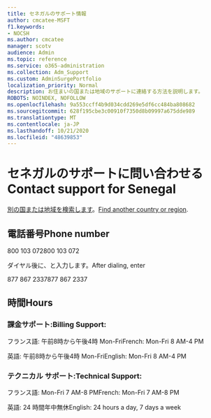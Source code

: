 ```yaml
---
title: セネガルのサポート情報
author: cmcatee-MSFT
f1.keywords:
- NOCSH
ms.author: cmcatee
manager: scotv
audience: Admin
ms.topic: reference
ms.service: o365-administration
ms.collection: Adm_Support
ms.custom: AdminSurgePortfolio
localization_priority: Normal
description: お住まいの国または地域のサポートに連絡する方法を説明します。
ROBOTS: NOINDEX, NOFOLLOW
ms.openlocfilehash: 9a553ccff4b9d034cdd269e5df6cc484ba808682
ms.sourcegitcommit: 628f195cbe3c00910f7350d8b09997a675dde989
ms.translationtype: MT
ms.contentlocale: ja-JP
ms.lasthandoff: 10/21/2020
ms.locfileid: "48639853"
---
```

# <a name="contact-support-for-senegal"></a><span data-ttu-id="bb3d3-103">セネガルのサポートに問い合わせる</span><span class="sxs-lookup"><span data-stu-id="bb3d3-103">Contact support for Senegal</span></span>

<span data-ttu-id="bb3d3-104">[別の国または地域を検索します](../contact-support-for-business-products.md)。</span><span class="sxs-lookup"><span data-stu-id="bb3d3-104">[Find another country or region](../contact-support-for-business-products.md).</span></span>

## <a name="phone-number"></a><span data-ttu-id="bb3d3-105">電話番号</span><span class="sxs-lookup"><span data-stu-id="bb3d3-105">Phone number</span></span>
<span data-ttu-id="bb3d3-106">800 103 072</span><span class="sxs-lookup"><span data-stu-id="bb3d3-106">800 103 072</span></span>

<span data-ttu-id="bb3d3-107">ダイヤル後に、と入力します。</span><span class="sxs-lookup"><span data-stu-id="bb3d3-107">After dialing, enter</span></span>

<span data-ttu-id="bb3d3-108">877 867 2337</span><span class="sxs-lookup"><span data-stu-id="bb3d3-108">877 867 2337</span></span>

## <a name="hours"></a><span data-ttu-id="bb3d3-109">時間</span><span class="sxs-lookup"><span data-stu-id="bb3d3-109">Hours</span></span>
### <a name="billing-support"></a><span data-ttu-id="bb3d3-110">課金サポート:</span><span class="sxs-lookup"><span data-stu-id="bb3d3-110">Billing Support:</span></span>

<span data-ttu-id="bb3d3-111">フランス語: 午前8時から午後4時 Mon-Fri</span><span class="sxs-lookup"><span data-stu-id="bb3d3-111">French: Mon-Fri 8 AM-4 PM</span></span>

<span data-ttu-id="bb3d3-112">英語: 午前8時から午後4時 Mon-Fri</span><span class="sxs-lookup"><span data-stu-id="bb3d3-112">English: Mon-Fri 8 AM-4 PM</span></span>

### <a name="technical-support"></a><span data-ttu-id="bb3d3-113">テクニカル サポート:</span><span class="sxs-lookup"><span data-stu-id="bb3d3-113">Technical Support:</span></span>

<span data-ttu-id="bb3d3-114">フランス語: Mon-Fri 7 AM-8 PM</span><span class="sxs-lookup"><span data-stu-id="bb3d3-114">French: Mon-Fri 7 AM-8 PM</span></span>

<span data-ttu-id="bb3d3-115">英語: 24 時間年中無休</span><span class="sxs-lookup"><span data-stu-id="bb3d3-115">English: 24 hours a day, 7 days a week</span></span>
